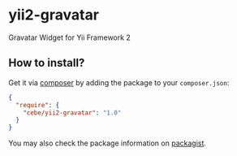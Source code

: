 yii2-gravatar
=============

Gravatar Widget for Yii Framework 2

How to install?
---------------

Get it via [composer](http://getcomposer.org/) by adding the package to your `composer.json`:

```json
{
  "require": {
    "cebe/yii2-gravatar": "1.0"
  }
}
```

You may also check the package information on [packagist](https://packagist.org/packages/cebe/yii2-gravatar).
